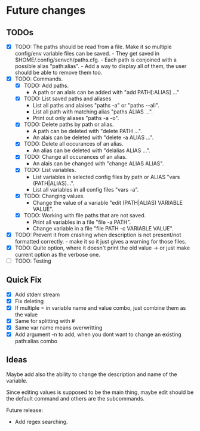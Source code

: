 # Future changes

## TODOs

- [X] TODO: The paths should be read from a file. Make it so multiple config/env variable files can be saved.
          - They get saved in $HOME/.config/senvch/paths.cfg.
	  - Each path is conjoined with a possible alias "path:alias".
          - Add a way to display all of them, the user should be able to remove them too.
- [X] TODO: Commands.
  - [X] TODO: Add paths.
	- A path or an alais can be added with "add PATH[:ALIAS] ..."
  - [X] TODO: List saved paths and aliases
	- List all paths and alaises "paths -a" or "paths --all".
	- List all path with matching alias "paths ALIAS ...".
	- Print out only aliases "paths -a -o".
  - [X] TODO: Delete paths by path or alias.
	- A path can be deleted with "delete PATH ...".
	- An alais can be deleted with "delete -a ALIAS ...".
  - [X] TODO: Delete all occurances of an alias.
  	- An alias can be deleted with "delalias ALIAS ...".
  - [X] TODO: Change all occurances of an alias.
	- An alais can be changed with "change ALIAS ALIAS".
  - [X] TODO: List variables.
	- List variables in selected config files by path or ALIAS "vars (PATH|ALIAS)...".
	- List all variables in all config files "vars -a".
  - [X] TODO: Changing values.
	- Change the value of a variable "edit (PATH|ALIAS) VARIABLE VALUE".
  - [X] TODO: Working with file paths that are not saved.
	- Print all variables in a file "file -a PATH".
	- Change variable in a file "file PATH -c VARIABLE VALUE".
- [X] TODO: Prevent it from crashing when description is not present/not formatted correctly.
      - make it so it just gives a warning for those files.
- [X] TODO: Quite option, where it doesn't print the old value -> or just make current option as the verbose one.
- [ ] TODO: Testing

## Quick Fix

- [X] Add stderr stream
- [X] Fix deleting
- [X] If multiple = in variable name and value combo, just combine them as the value
- [X] Same for splitting with #
- [X] Same var name means overwritting
- [X] Add argument -n to add, when you dont want to change an existing path:alias combo 

## Ideas

Maybe add also the ability to change the description and name of the variable.

Since editing values is supposed to be the main thing, maybe edit should be the default command and others are the subcommands.

Future release:
- Add regex searching.

